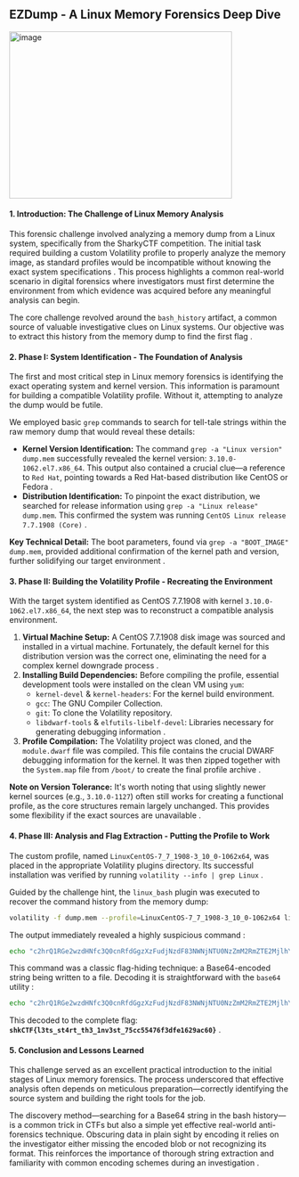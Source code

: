 
## **EZDump - A Linux Memory Forensics Deep Dive**

<img width="400" height="300" alt="image" src="https://github.com/user-attachments/assets/f2ab90e4-ca2c-4716-97e8-972af04207fa" />

#### **1. Introduction: The Challenge of Linux Memory Analysis**

This forensic challenge involved analyzing a memory dump from a Linux system, specifically from the SharkyCTF competition. The initial task required building a custom Volatility profile to properly analyze the memory image, as standard profiles would be incompatible without knowing the exact system specifications . This process highlights a common real-world scenario in digital forensics where investigators must first determine the environment from which evidence was acquired before any meaningful analysis can begin.

The core challenge revolved around the `bash_history` artifact, a common source of valuable investigative clues on Linux systems. Our objective was to extract this history from the memory dump to find the first flag .

#### **2. Phase I: System Identification - The Foundation of Analysis**

The first and most critical step in Linux memory forensics is identifying the exact operating system and kernel version. This information is paramount for building a compatible Volatility profile. Without it, attempting to analyze the dump would be futile.

We employed basic `grep` commands to search for tell-tale strings within the raw memory dump that would reveal these details:

*   **Kernel Version Identification:** The command `grep -a "Linux version" dump.mem` successfully revealed the kernel version: `3.10.0-1062.el7.x86_64`. This output also contained a crucial clue—a reference to `Red Hat`, pointing towards a Red Hat-based distribution like CentOS or Fedora .
*   **Distribution Identification:** To pinpoint the exact distribution, we searched for release information using `grep -a "Linux release" dump.mem`. This confirmed the system was running `CentOS Linux release 7.7.1908 (Core)` .

**Key Technical Detail:** The boot parameters, found via `grep -a "BOOT_IMAGE" dump.mem`, provided additional confirmation of the kernel path and version, further solidifying our target environment .

#### **3. Phase II: Building the Volatility Profile - Recreating the Environment**

With the target system identified as CentOS 7.7.1908 with kernel `3.10.0-1062.el7.x86_64`, the next step was to reconstruct a compatible analysis environment.

1.  **Virtual Machine Setup:** A CentOS 7.7.1908 disk image was sourced and installed in a virtual machine. Fortunately, the default kernel for this distribution version was the correct one, eliminating the need for a complex kernel downgrade process .
2.  **Installing Build Dependencies:** Before compiling the profile, essential development tools were installed on the clean VM using `yum`:
    *   `kernel-devel` & `kernel-headers`: For the kernel build environment.
    *   `gcc`: The GNU Compiler Collection.
    *   `git`: To clone the Volatility repository.
    *   `libdwarf-tools` & `elfutils-libelf-devel`: Libraries necessary for generating debugging information .
3.  **Profile Compilation:** The Volatility project was cloned, and the `module.dwarf` file was compiled. This file contains the crucial DWARF debugging information for the kernel. It was then zipped together with the `System.map` file from `/boot/` to create the final profile archive .

**Note on Version Tolerance:** It's worth noting that using slightly newer kernel sources (e.g., `3.10.0-1127`) often still works for creating a functional profile, as the core structures remain largely unchanged. This provides some flexibility if the exact sources are unavailable .

#### **4. Phase III: Analysis and Flag Extraction - Putting the Profile to Work**

The custom profile, named `LinuxCentOS-7_7_1908-3_10_0-1062x64`, was placed in the appropriate Volatility plugins directory. Its successful installation was verified by running `volatility --info | grep Linux` .

Guided by the challenge hint, the `linux_bash` plugin was executed to recover the command history from the memory dump:
```bash
volatility -f dump.mem --profile=LinuxCentOS-7_7_1908-3_10_0-1062x64 linux_bash
```
The output immediately revealed a highly suspicious command :
```bash
echo "c2hrQ1RGe2wzdHNfc3Q0cnRfdGgzXzFudjNzdF83NWNjNTU0NzZmM2RmZTE2MjlhYzYwfQo=" > y0ush0uldr34dth1s.txt
```
This command was a classic flag-hiding technique: a Base64-encoded string being written to a file. Decoding it is straightforward with the `base64` utility :
```bash
echo "c2hrQ1RGe2wzdHNfc3Q0cnRfdGgzXzFudjNzdF83NWNjNTU0NzZmM2RmZTE2MjlhYzYwfQo=" | base64 -d
```
This decoded to the complete flag: **`shkCTF{l3ts_st4rt_th3_1nv3st_75cc55476f3dfe1629ac60}`** .

#### **5. Conclusion and Lessons Learned**

This challenge served as an excellent practical introduction to the initial stages of Linux memory forensics. The process underscored that effective analysis often depends on meticulous preparation—correctly identifying the source system and building the right tools for the job.

The discovery method—searching for a Base64 string in the bash history—is a common trick in CTFs but also a simple yet effective real-world anti-forensics technique. Obscuring data in plain sight by encoding it relies on the investigator either missing the encoded blob or not recognizing its format. This reinforces the importance of thorough string extraction and familiarity with common encoding schemes during an investigation .

